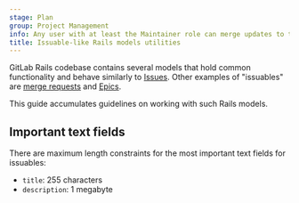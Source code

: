 ```yaml
---
stage: Plan
group: Project Management
info: Any user with at least the Maintainer role can merge updates to this content. For details, see https://docs.gitlab.com/ee/development/development_processes.html#development-guidelines-review.
title: Issuable-like Rails models utilities
---
```


GitLab Rails codebase contains several models that hold common functionality and behave similarly to
[Issues](../user/project/issues/index.md). Other examples of "issuables"
are [merge requests](../user/project/merge_requests/index.md) and
[Epics](../user/group/epics/index.md).

This guide accumulates guidelines on working with such Rails models.

## Important text fields

There are maximum length constraints for the most important text fields for issuables:

- `title`: 255 characters
- `description`: 1 megabyte
